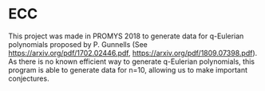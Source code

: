 # ECC
This project was made in PROMYS 2018 to generate data for q-Eulerian polynomials proposed by P. Gunnells (See https://arxiv.org/pdf/1702.02446.pdf, https://arxiv.org/pdf/1809.07398.pdf). As there is no known efficient way to generate q-Eulerian polynomials, this program is able to generate data for n=10, allowing us to make important conjectures. 
